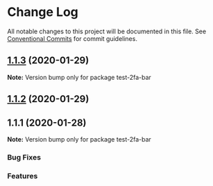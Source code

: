 # Change Log

All notable changes to this project will be documented in this file.
See [Conventional Commits](https://conventionalcommits.org) for commit guidelines.

## [1.1.3](https://github.com/v1v/test-2fa/compare/test-2fa-bar@1.1.2...test-2fa-bar@1.1.3) (2020-01-29)

**Note:** Version bump only for package test-2fa-bar





## [1.1.2](https://github.com/v1v/test-2fa/compare/test-2fa-bar@1.1.1...test-2fa-bar@1.1.2) (2020-01-29)



## 1.1.1 (2020-01-28)

**Note:** Version bump only for package test-2fa-bar






### Bug Fixes


### Features
